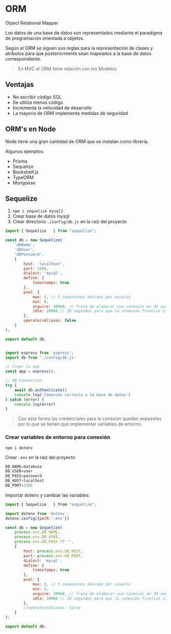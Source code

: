 # ORM

Object Relational Mapper

Los datos de una base de datos son representados mediante el paradigma de programación orientada a objetos.

Según el ORM se siguen sus reglas para la representación de clases y atributos para que posteriormente sean mapeados a la base de datos correspondiente.

> En MVC el ORM tiene relación con los Modelos

## Ventajas

- No escribir código SQL
- Se utiliza menos código
- Incrementa la velocidad de desarrollo
- La mayoría de ORM implementa medidas de seguridad

## ORM's en Node

Node tiene una gran cantidad de ORM que se instalan como librería.

Algunos ejemplos:

- Prisma
- Sequelize
- Bookshelf.js
- TypeORM
- Mongoose

## Sequelize

1. ```npm i sequelize mysql2```
2. Crear base de datos mysql
3. Crear directorio `./config/db.js` en la raíz del proyecto
   
```js title="./config/db.js"
import { Sequelize	 } from "sequelize";

const db = new Sequelize(
    'dbName',
    'dbUser',
    'dbPassword',
    {
        host: 'localhost',
        port: 3306,
        dialect: 'mysql',
        define: {
            timestamps: true
        },
        pool: {
            max: 5, // 5 conexiones máximas por usuario
            min: 0,
            acquire: 30000, // Trata de elaborar una conexión en 30 segundos
            idle: 10000 // 10 segundos para que la conexión finalice si ya no hay interacción
        },
        operatorsAliases: false
    }
);

export default db;
```

```js title="index.js"

import express from 'express';
import db from './config/db.js'

// Crear la app
const app = express();

// DB Connection
try {
    await db.authenticate()
    console.log('Conexión correcta a la base de datos')
} catch (error) {
    console.log(error)
}
```

> Con esta forma las credenciales para la conexión quedan expuestas por lo que se tienen que implementar variables de entorno.

### Crear variables de entorno para conexión

```npm i dotenv```

Crear `.env` en la raíz del proyecto

```js title=".env"
DB_NAME=database
DB_USER=user
DB_PASS=password
DB_HOST=localhost
DB_PORT=3306
```

Importar dotenv y cambiar las variables:

```js title="./config/db.js"
import { Sequelize	 } from "sequelize";

import dotenv from 'dotenv';
dotenv.config({path:'.env'})

const db = new Sequelize(
    process.env.DB_NAME,
    process.env.DB_USER,
    process.env.DB_PASS ?? '',
    {
        host: process.env.DB_HOST,
        port: process.env.DB_PORT,
        dialect: 'mysql',
        define: {
            timestamps: true
        },
        pool: {
            max: 5, // 5 conexiones máximas por usuario
            min: 0,
            acquire: 30000, // Trata de elaborar una conexión en 30 segundos
            idle: 10000 // 10 segundos para que la conexión finalice si ya no hay interacción
        },
        //operatorsAliases: false
    }
);

export default db;
```